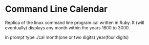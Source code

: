 Command Line Calendar
====================

Replica of the linux command line program cal written in Ruby. It (will eventually) displays any month within the years
1800 to 3000.

in prompt type ./cal month(one or two digits) year(four digits)
